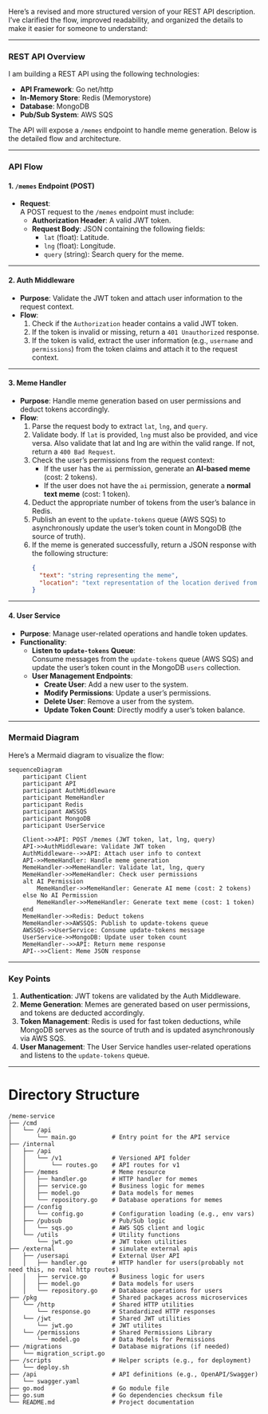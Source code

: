 Here’s a revised and more structured version of your REST API description. I’ve clarified the flow, improved readability, and organized the details to make it easier for someone to understand:

---

### **REST API Overview**
I am building a REST API using the following technologies:
- **API Framework**: Go net/http
- **In-Memory Store**: Redis (Memorystore)
- **Database**: MongoDB
- **Pub/Sub System**: AWS SQS

The API will expose a `/memes` endpoint to handle meme generation. Below is the detailed flow and architecture.

---

### **API Flow**

#### **1. `/memes` Endpoint (POST)**
- **Request**:  
  A POST request to the `/memes` endpoint must include:
  - **Authorization Header**: A valid JWT token.
  - **Request Body**: JSON containing the following fields:
    - `lat` (float): Latitude.
    - `lng` (float): Longitude.
    - `query` (string): Search query for the meme.
---

#### **2. Auth Middleware**
- **Purpose**: Validate the JWT token and attach user information to the request context.
- **Flow**:
  1. Check if the `Authorization` header contains a valid JWT token.
  2. If the token is invalid or missing, return a `401 Unauthorized` response.
  3. If the token is valid, extract the user information (e.g., `username` and `permissions`) from the token claims and attach it to the request context.

---

#### **3. Meme Handler**
- **Purpose**: Handle meme generation based on user permissions and deduct tokens accordingly.
- **Flow**:
  1. Parse the request body to extract `lat`, `lng`, and `query`.
  2. Validate body. If `lat` is provided, `lng` must also be provided, and vice versa. Also validate that lat and lng are within the valid range.  If not, return a `400 Bad Request`.
  3. Check the user’s permissions from the request context:
     - If the user has the `ai` permission, generate an **AI-based meme** (cost: 2 tokens).
     - If the user does not have the `ai` permission, generate a **normal text meme** (cost: 1 token).
  4. Deduct the appropriate number of tokens from the user’s balance in Redis.
  5. Publish an event to the `update-tokens` queue (AWS SQS) to asynchronously update the user’s token count in MongoDB (the source of truth).
  6. If the meme is generated successfully, return a JSON response with the following structure:
     ```json
     {
       "text": "string representing the meme",
       "location": "text representation of the location derived from lat and lng"
     }
     ```

---

#### **4. User Service**
- **Purpose**: Manage user-related operations and handle token updates.
- **Functionality**:
  - **Listen to `update-tokens` Queue**:  
    Consume messages from the `update-tokens` queue (AWS SQS) and update the user’s token count in the MongoDB `users` collection.
  - **User Management Endpoints**:
    - **Create User**: Add a new user to the system.
    - **Modify Permissions**: Update a user’s permissions.
    - **Delete User**: Remove a user from the system.
    - **Update Token Count**: Directly modify a user’s token balance.

---

### **Mermaid Diagram**
Here’s a Mermaid diagram to visualize the flow:

```mermaid
sequenceDiagram
    participant Client
    participant API
    participant AuthMiddleware
    participant MemeHandler
    participant Redis
    participant AWSSQS
    participant MongoDB
    participant UserService

    Client->>API: POST /memes (JWT token, lat, lng, query)
    API->>AuthMiddleware: Validate JWT token
    AuthMiddleware-->>API: Attach user info to context
    API->>MemeHandler: Handle meme generation
    MemeHandler->>MemeHandler: Validate lat, lng, query
    MemeHandler->>MemeHandler: Check user permissions
    alt AI Permission
        MemeHandler->>MemeHandler: Generate AI meme (cost: 2 tokens)
    else No AI Permission
        MemeHandler->>MemeHandler: Generate text meme (cost: 1 token)
    end
    MemeHandler->>Redis: Deduct tokens
    MemeHandler->>AWSSQS: Publish to update-tokens queue
    AWSSQS->>UserService: Consume update-tokens message
    UserService->>MongoDB: Update user token count
    MemeHandler-->>API: Return meme response
    API-->>Client: Meme JSON response
```

---

### **Key Points**
1. **Authentication**: JWT tokens are validated by the Auth Middleware.
2. **Meme Generation**: Memes are generated based on user permissions, and tokens are deducted accordingly.
3. **Token Management**: Redis is used for fast token deductions, while MongoDB serves as the source of truth and is updated asynchronously via AWS SQS.
4. **User Management**: The User Service handles user-related operations and listens to the `update-tokens` queue.

---

# Directory Structure
```
/meme-service
├── /cmd
│   └── /api
│       └── main.go          # Entry point for the API service
├── /internal
│   ├── /api
│   │   └── /v1              # Versioned API folder
│   │       └── routes.go    # API routes for v1
│   ├── /memes               # Meme resource
│   │   ├── handler.go       # HTTP handler for memes
│   │   ├── service.go       # Business logic for memes
│   │   ├── model.go         # Data models for memes
│   │   └── repository.go    # Database operations for memes
│   ├── /config
│   │   └── config.go        # Configuration loading (e.g., env vars)
│   ├── /pubsub              # Pub/Sub logic
│   │   └── sqs.go           # AWS SQS client and logic
│   └── /utils               # Utility functions
│       └── jwt.go           # JWT token utilities
├── /external                # simulate external apis
│   ├── /usersapi            # External User API
│   │   ├── handler.go       # HTTP handler for users(probably not need this, no real http routes)
│   │   ├── service.go       # Business logic for users
│   │   ├── model.go         # Data models for users
│   │   └── repository.go    # Database operations for users
├── /pkg                     # Shared packages across microservices
│   └── /http                # Shared HTTP utilities
│       └── response.go      # Standardized HTTP responses
│   └── /jwt                 # Shared JWT utilities
│       └── jwt.go           # JWT utilites
│   └── /permissions         # Shared Permissions Library
│       └── model.go         # Data Models for Permissions
├── /migrations              # Database migrations (if needed)
│   └── migration_script.go
├── /scripts                 # Helper scripts (e.g., for deployment)
│   └── deploy.sh
├── /api                     # API definitions (e.g., OpenAPI/Swagger)
│   └── swagger.yaml
├── go.mod                   # Go module file
├── go.sum                   # Go dependencies checksum file
└── README.md                # Project documentation
```